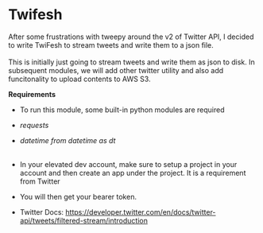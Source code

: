# Twifesh
After some frustrations with tweepy around the v2 of Twitter API, I decided to write TwiFesh to stream tweets and write them to a json file. <br>
<br> This is initially just going to stream tweets and write them as json to disk. In subsequent modules, we will add other twitter utility and also add funcitonality to upload contents to AWS S3.

**Requirements** 
<br>
- To run this module, some built-in python modules are required
- *requests*
- *datetime from datetime as dt*
<br><br>

- In your elevated dev account, make sure to setup a project in your account and then create an app under the project. It is a requirement from Twitter
- You will then get your bearer token.

- Twitter Docs:
https://developer.twitter.com/en/docs/twitter-api/tweets/filtered-stream/introduction
